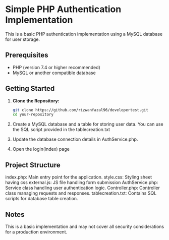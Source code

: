 # Simple PHP Authentication Implementation

This is a basic PHP authentication implementation using a MySQL database for user storage.

## Prerequisites

- PHP (version 7.4 or higher recommended)
- MySQL or another compatible database

## Getting Started

1. **Clone the Repository:**

   ```bash
   git clone https://github.com/rizwanfazal96/developertest.git
   cd your-repository

2. Create a MySQL database and a table for storing user data. You can use the SQL script provided in the tablecreation.txt

3. Update the database connection details in AuthService.php.

4. Open the login(index) page

## Project Structure
index.php: Main entry point for the application.
style.css: Styling sheet having css
external.js: JS file handling form submission
AuthService.php: Service class handling user authentication logic.
Controller.php: Controller class managing requests and responses.
tablecreation.txt: Contains SQL scripts for database table creation.


## Notes
This is a basic implementation and may not cover all security considerations for a production environment.
